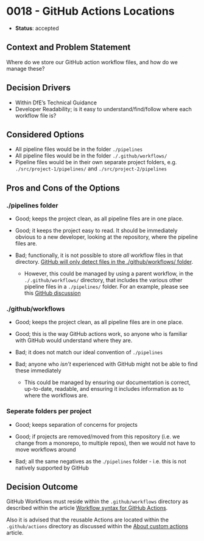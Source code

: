 # 0018 - GitHub Actions Locations

* **Status**: accepted

## Context and Problem Statement

Where do we store our GitHub action workflow files, and how do we manage these?

## Decision Drivers

* Within DfE’s Technical Guidance
* Developer Readability; is it easy to understand/find/follow where each workflow file is?

## Considered Options

* All pipeline files would be in the folder ```./pipelines```
* All pipeline files would be in the folder ```./.github/workflows/```
* Pipeline files would be in their own separate project folders, e.g. ```./src/project-1/pipelines/``` and ```./src/project-2/pipelines```

## Pros and Cons of the Options

### ./pipelines folder

* Good; keeps the project clean, as all pipeline files are in one place.
* Good; it keeps the project easy to read. It should be immediately obvious to a new developer, looking at the repository, where the pipeline files are.

* Bad; functionally, it is not possible to store *all* workflow files in that directory. [GitHub will only detect files in the ./github/workflows/ folder](https://docs.github.com/en/actions/using-workflows/workflow-syntax-for-github-actions).
  * However, this could be managed by using a parent workflow, in the ```./.github/workflows/``` directory, that includes the various other pipeline files in a ```./pipelines/``` folder. For an example, please see this [GitHub discussion](https://github.com/orgs/community/discussions/18055#discussioncomment-5793379)

### ./github/workflows

* Good; keeps the project clean, as all pipeline files are in one place.
* Good; this is the way GitHub actions work, so anyone who is familiar with GitHub would understand where they are.

* Bad; it does not match our ideal convention of ```./pipelines```
* Bad; anyone who *isn't* experienced with GitHub might not be able to find these immediately
  * This could be managed by ensuring our documentation is correct, up-to-date, readable, and ensuring it includes information as to where the workflows are.

### Seperate folders per project

* Good; keeps separation of concerns for projects
* Good; if projects are removed/moved from this repository (i.e. we change from a monorepo, to multiple repos), then we would not have to move workflows around

* Bad; all the same negatives as the .```/pipelines``` folder - i.e. this is not natively supported by GitHub

## Decision Outcome

GitHub Workflows must reside within the `.github/workflows` directory as described within the article [Workflow syntax for GitHub Actions](https://docs.github.com/en/actions/using-workflows/workflow-syntax-for-github-actions).  

Also it is advised that the reusable Actions are located within the `.github/actions` directory as discussed within the [About custom actions](https://docs.github.com/en/actions/creating-actions/about-custom-actions#choosing-a-location-for-your-action) article.
